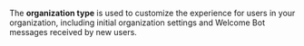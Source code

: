The **organization type** is used to customize the experience for users
in your organization, including initial organization settings and
Welcome Bot messages received by new users.
